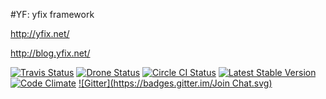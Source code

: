 #YF: yfix framework

http://yfix.net/

http://blog.yfix.net/

[![Travis Status](https://travis-ci.org/yfix/yf.png?branch=master)](https://travis-ci.org/yfix/yf)
[![Drone Status](https://img.shields.io/drone/yfix/yf.png)](https://drone.io/github.com/yfix/yf/latest)
[![Circle CI Status](https://circleci.com/gh/yfix/yf.png?style=shield)](https://circleci.com/gh/yfix/yf)
[![Latest Stable Version](https://img.shields.io/packagist/v/yfix/yf.svg)](https://packagist.org/packages/yfix/yf)
[![Code Climate](https://codeclimate.com/github/yfix/yf/badges/gpa.svg)](https://codeclimate.com/github/yfix/yf)
[![Gitter](https://badges.gitter.im/Join Chat.svg)](https://gitter.im/yfix/yf)

<!---
[![Packagist Downloads](https://poser.pugx.org/yfix/yf/downloads.png)](https://packagist.org/packages/yfix/yf)
[![Coverage Status](https://coveralls.io/repos/yfix/yf/badge.png?branch=master)](https://coveralls.io/r/yfix/yf?branch=master)
[![Dependencies Status](https://d2xishtp1ojlk0.cloudfront.net/d/10383867)](http://depending.in/yfix/yf)
--->
